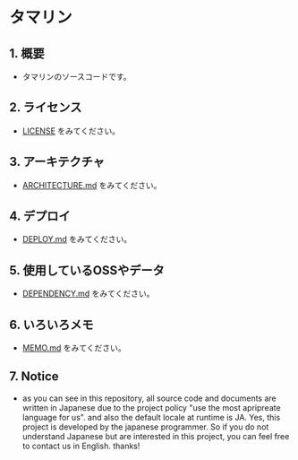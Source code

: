 # タマリン

## 1. 概要

- タマリンのソースコードです。

## 2. ライセンス

- [LICENSE](./LICENSE) をみてください。

## 3. アーキテクチャ

- [ARCHITECTURE.md](./ARCHITECTURE.md) をみてください。

## 4. デプロイ

- [DEPLOY.md](./DEPLOY.md) をみてください。

## 5. 使用しているOSSやデータ

- [DEPENDENCY.md](./DEPENDENCY.md) をみてください。

## 6. いろいろメモ

- [MEMO.md](./MEMO.md) をみてください。

## 7. Notice

- as you can see in this repository, all source code and documents are written in Japanese due to the project policy "use the most apripreate language for us". and also the default locale at runtime is JA. Yes, this project is developed by the japanese programmer. So if you do not understand Japanese but are interested in this project, you can feel free to contact us in English. thanks!
